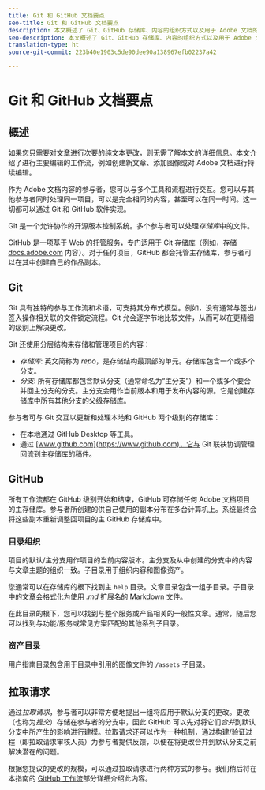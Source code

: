 ```yaml
---
title: Git 和 GitHub 文档要点
seo-title: Git 和 GitHub 文档要点
description: 本文概述了 Git、GitHub 存储库、内容的组织方式以及用于 Adobe 文档的命名约定。
seo-description: 本文概述了 Git、GitHub 存储库、内容的组织方式以及用于 Adobe 文档的命名约定。
translation-type: ht
source-git-commit: 223b40e1903c5de90dee90a138967efb02237a42

---
```


# Git 和 GitHub 文档要点

## 概述

如果您只需要对文章进行次要的纯文本更改，则无需了解本文的详细信息。本文介绍了进行主要编辑的工作流，例如创建新文章、添加图像或对 Adobe 文档进行持续编辑。

作为 Adobe 文档内容的参与者，您可以与多个工具和流程进行交互。您可以与其他参与者同时处理同一项目，可以是完全相同的内容，甚至可以在同一时间。这一切都可以通过 Git 和 GitHub 软件实现。

Git 是一个允许协作的开源版本控制系统。多个参与者可以处理*存储库*中的文件。

GitHub 是一项基于 Web 的托管服务，专门适用于 Git 存储库（例如，存储 [docs.adobe.com](https://docs.adobe.com) 内容）。对于任何项目，GitHub 都会托管主存储库，参与者可以在其中创建自己的作品副本。

## Git

Git 具有独特的参与工作流和术语，可支持其分布式模型。例如，没有通常与签出/签入操作相关联的文件锁定流程。Git 允会逐字节地比较文件，从而可以在更精细的级别上解决更改。

Git 还使用分层结构来存储和管理项目的内容：

- *存储库*: 英文简称为 *repo*，是存储结构最顶部的单元。存储库包含一个或多个分支。
- *分支*: 所有存储库都包含默认分支（通常命名为“主分支”）和一个或多个要合并回主分支的分支。主分支会用作当前版本和用于发布内容的源。它是创建存储库中所有其他分支的父级存储库。

参与者可与 Git 交互以更新和处理本地和 GitHub 两个级别的存储库：

- 在本地通过 GitHub Desktop 等工具。
- 通过 [www.github.com](https://www.github.com)，它与 Git 联袂协调管理回流到主存储库的稿件。

## GitHub

所有工作流都在 GitHub 级别开始和结束，GitHub 可存储任何 Adobe 文档项目的主存储库。参与者所创建的供自己使用的副本分布在多台计算机上。系统最终会将这些副本重新调整回项目的主 GitHub 存储库中。

### 目录组织

项目的默认/主分支用作项目的当前内容版本。主分支及从中创建的分支中的内容与文章主题的组织一致。子目录用于组织内容和图像资产。

您通常可以在存储库的根下找到主 `help` 目录。文章目录包含一组子目录。子目录中的文章会格式化为使用 *.md* 扩展名的 Markdown 文件。

在此目录的根下，您可以找到与整个服务或产品相关的一般性文章。通常，随后您可以找到与功能/服务或常见方案匹配的其他系列子目录。

### 资产目录

用户指南目录包含用于目录中引用的图像文件的 `/assets` 子目录。

<!---
### Markdown file template

For convenience, the root directory of each repository typically contains a Markdown template file named `template.md`. You can use this template file as a "starter file" if you need to create a new article for submission to the repository. The file contains:

- A **metadata header** at the top of the file, delineated by two, 3-hyphen lines. It contains the various tags used for tracking information related to the article. It also includes SEO optimizations and reporting processes that Adobe uses to evaluate the performance of the content. So the metadata is important!
- Various **examples of using Markdown** to format the elements of an article.
- General **instructions on the use of Markdown extensions**, which you can use for various types of alerts.
- Examples of **embedding video** by using an iframe.
- General **instructions on the use of docs.adobe.com extensions**, which you can use for special controls such as buttons and selectors.
-->

## 拉取请求

通过*拉取请求*，参与者可以非常方便地提出一组将应用于默认分支的更改。更改（也称为*提交*）存储在参与者的分支中，因此 GitHub 可以先对将它们*合并*到默认分支中所产生的影响进行建模。拉取请求还可以作为一种机制，通过构建/验证过程（即拉取请求审核人员）为参与者提供反馈，以便在将更改合并到默认分支之前解决潜在的问题。

根据您提议的更改的规模，可以通过拉取请求进行两种方式的参与。我们稍后将在本指南的 [GitHub 工作流](local-repo.md)部分详细介绍此内容。
